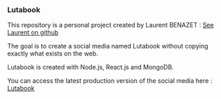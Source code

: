 ### Lutabook

This repository is a personal project created by Laurent BENAZET : [See Laurent on github](https://github.com/LaurentBenazet)

The goal is to create a social media named Lutabook without copying exactly what exists on the web.

Lutabook is created with Node.js, React.js and MongoDB.


You can access the latest production version of the social media here : [Lutabook](https://lutabook.herokuapp.com/)
